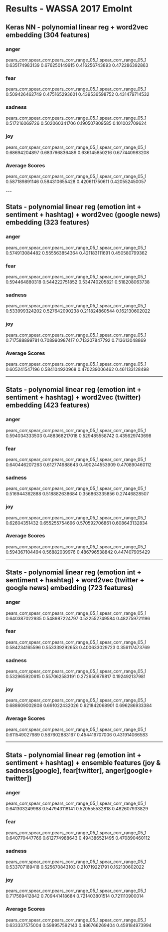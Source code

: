 # Results - WASSA 2017 EmoInt 

## Keras NN - polynomial linear reg + word2vec embedding (304 features)

### anger

pears_corr,spear_corr,pears_corr_range_05_1,spear_corr_range_05_1
0.635174983139 0.676250149915 0.416256743893 0.472286392863

### fear

pears_corr,spear_corr,pears_corr_range_05_1,spear_corr_range_05_1
0.509426462749 0.475165293601 0.439536598752 0.431479714532

### sadness

pears_corr,spear_corr,pears_corr_range_05_1,spear_corr_range_05_1
0.517216069726 0.502060341706 0.190507809585 0.101002709624

### joy

pears_corr,spear_corr,pears_corr_range_05_1,spear_corr_range_05_1
0.68694204897 0.683766836489 0.636145850216 0.677440983208

### Average Scores

pears_corr,spear_corr,pears_corr_range_05_1,spear_corr_range_05_1
0.587189891146 0.584310655428 0.420611750611 0.420552450057

​---

## Stats - polynomial linear reg (emotion int + sentiment + hashtag) + word2vec (google news) embedding (323 features)

### anger

pears_corr,spear_corr,pears_corr_range_05_1,spear_corr_range_05_1
0.574913084482 0.555563854364 0.421183111691 0.450580799362

### fear

pears_corr,spear_corr,pears_corr_range_05_1,spear_corr_range_05_1
0.594464880318 0.544222751852 0.534740205821 0.518208063738

### sadness

pears_corr,spear_corr,pears_corr_range_05_1,spear_corr_range_05_1
0.533999324202 0.527642090238 0.211824860544 0.162130602022

### joy

pears_corr,spear_corr,pears_corr_range_05_1,spear_corr_range_05_1
0.717588899781 0.708990987417 0.713207847792 0.713613048869

### Average Scores

pears_corr,spear_corr,pears_corr_range_05_1,spear_corr_range_05_1
0.605241547196 0.584104920968 0.470239006462 0.461133128498


---

## Stats - polynomial linear reg (emotion int + sentiment + hashtag) + word2vec (twitter) embedding (423 features)

### anger

pears_corr,spear_corr,pears_corr_range_05_1,spear_corr_range_05_1
0.594034333503 0.488368217018 0.529485558742 0.435629743698

### fear

pears_corr,spear_corr,pears_corr_range_05_1,spear_corr_range_05_1
0.640446207263 0.612774988643 0.490244553909 0.470890460112

### sadness

pears_corr,spear_corr,pears_corr_range_05_1,spear_corr_range_05_1
0.516944362888 0.518882638684 0.356863335856 0.27446828507

### joy

pears_corr,spear_corr,pears_corr_range_05_1,spear_corr_range_05_1
0.62604351432 0.655255754696 0.570592706861 0.608643132834

### Average Scores

pears_corr,spear_corr,pears_corr_range_05_1,spear_corr_range_05_1
0.594367104494 0.56882039976 0.486796538842 0.447407905429


---

## Stats - polynomial linear reg (emotion int + sentiment + hashtag) + word2vec (twitter + google news) embedding (723 features)

### anger

pears_corr,spear_corr,pears_corr_range_05_1,spear_corr_range_05_1
0.640387022935 0.548987224797 0.522552749584 0.482759721196

### fear

pears_corr,spear_corr,pears_corr_range_05_1,spear_corr_range_05_1
0.584234165596 0.553339292653 0.400633029723 0.356117473769

### sadness

pears_corr,spear_corr,pears_corr_range_05_1,spear_corr_range_05_1
0.532965920615 0.557062583191 0.272650979817 0.192492137981

### joy

pears_corr,spear_corr,pears_corr_range_05_1,spear_corr_range_05_1
0.688609002808 0.691022432026 0.621842068901 0.696286933384

### Average Scores

pears_corr,spear_corr,pears_corr_range_05_1,spear_corr_range_05_1
0.611549027989 0.587602883167 0.454419707006 0.431914066583

---

## Stats - polynomial linear reg (emotion int + sentiment + hashtag) + ensemble features (joy & sadness[google], fear[twitter], anger[google+  twitter])


### anger

pears_corr,spear_corr,pears_corr_range_05_1,spear_corr_range_05_1
0.641303249988 0.547943118141 0.520555532818 0.482607933829

### fear

pears_corr,spear_corr,pears_corr_range_05_1,spear_corr_range_05_1
0.640770447766 0.612774988643 0.494386521495 0.470890460112

### sadness

pears_corr,spear_corr,pears_corr_range_05_1,spear_corr_range_05_1
0.533707189418 0.525670843103 0.210719221791 0.162130602022

### joy

pears_corr,spear_corr,pears_corr_range_05_1,spear_corr_range_05_1
0.717569412842 0.709441418684 0.721403801514 0.721110900014

### Average Scores

pears_corr,spear_corr,pears_corr_range_05_1,spear_corr_range_05_1
0.633337575004 0.598957592143 0.486766269404 0.459184973994
